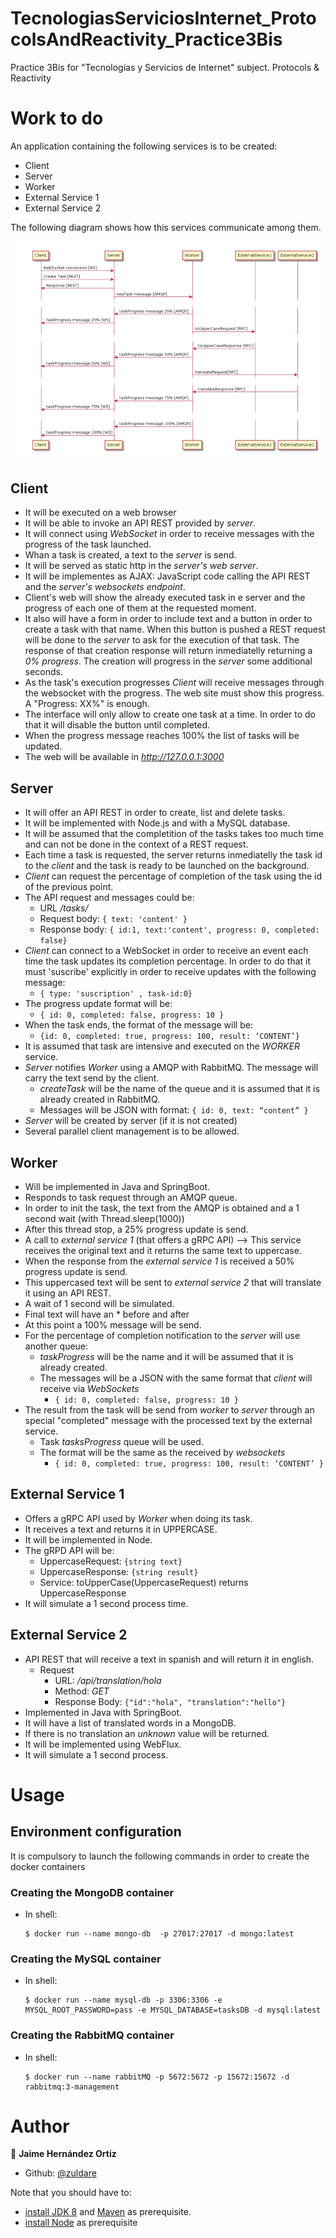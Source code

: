 # TecnologiasServiciosInternet_ProtocolsAndReactivity_Practice3Bis
Practice 3Bis for  "Tecnologías y Servicios de Internet" subject. Protocols &amp; Reactivity

# Work to do

An application containing the following services is to be created:
- Client
- Server
- Worker
- External Service 1
- External Service 2

The following diagram shows how this services communicate among them.

![img.png](serviceDiagram.png)

## Client
- It will be executed on a web browser
- It will be able to invoke an API REST provided by _server_.
- It will connect using _WebSocket_ in order to receive messages with the progress of the task launched.
- Whan a task is created, a text to the _server_ is send.
- It will be served as static http in the _server's web server_.
- It will be implementes as AJAX: JavaScript code calling the API REST and the _server's websockets endpoint_.
- Client's web will show the already executed task in e server and the progress of each one of them at the requested moment.
- It also will have a form in order to include text and a button in order to create a task with that name. When this button is pushed a REST request will be done to the _server_ to ask for the execution of that task. The response of that creation response will return inmediatelly returning a *0% progress*. The creation will progress in the _server_ some additional seconds.
- As the task's execution progresses _Client_ will receive messages through the websocket with the progress. The web site must show this progress. A "Progress: XX%" is enough.
- The interface will only allow to create one task at a time. In order to do that it will disable the button until completed.
- When the progress message reaches 100% the list of tasks will be updated.
- The web will be available in _http://127.0.0.1:3000_

## Server
- It will offer an API REST in order to create, list and delete tasks.
- It will be implemented with Node.js and with a MySQL database.
- It will be assumed that the completition of the tasks takes too much time and can not be done in the context of a REST request.
- Each time a task is requested, the server returns inmediatelly the task id to the _client_ and the task is ready to be launched on the background.
- _Client_ can request the percentage of completion of the task using the id of the previous point.
- The API request and messages could be:
  * URL */tasks/*
  * Request body: ```{ text: 'content' } ```
  * Response body: ```{ id:1, text:'content', progress: 0, completed: false}```
- _Client_ can connect to a WebSocket in order to receive an event each time the task updates its completion percentage. In order to do that it must 'suscribe' explicitly in order to receive updates with the following message: 
  * ```{ type: 'suscription' , task-id:0}```
- The progress update format will be:
  * ```{ id: 0, completed: false, progress: 10 }```
- When the task ends, the format of the message will be:
  * ```{id: 0, completed: true, progress: 100, result: ‘CONTENT’}```
- It is assumed that task are intensive and executed on the _WORKER_ service.
- _Server_ notifies _Worker_ using a AMQP with RabbitMQ. The message will carry the text send by the client.
  * *createTask* will be the name of the queue and it is assumed that it is already created in RabbitMQ.
  * Messages will be JSON with format: ```{ id: 0, text: “content” }```
- _Server_ will be created by server (if it is not created)
- Several parallel client management is to be allowed.

## Worker
- Will be implemented in Java and SpringBoot.
- Responds to task request through an AMQP queue.
- In order to init the task, the text from the AMQP is obtained and a 1 second wait (with Thread.sleep(1000))
- After this thread stop, a 25% progress update is send.
- A call to _external service 1_ (that offers a gRPC API) --> This service receives the original text and it returns the same text to uppercase.
- When the response from the _external service 1_ is received a 50% progress update is send.
- This uppercased text will be sent to _external service 2_ that will translate it using an API REST.
- A wait of 1 second will be simulated.
- Final text will have an * before and after
- At this point a 100% message will be send.
- For the percentage of completion notification to the _server_ will use another queue:
  * *taskProgress* will be the name and it will be assumed that it is already created.
  * The messages will be a JSON with the same format that _client_ will receive via _WebSockets_
     * ```{ id: 0, completed: false, progress: 10 }```
- The result from the task will be send from _worker_ to _server_ through an special "completed" message with the processed text by the external service.
     * Task *tasksProgress* queue will be used.
     * The format will be the same as the received by _websockets_
        * ```{ id: 0, completed: true, progress: 100, result: ‘CONTENT’ }```
  
## External Service 1
- Offers a gRPC API used by _Worker_ when doing its task.
- It receives a text and returns it in UPPERCASE.
- It will be implemented in Node.
- The gRPD API will be: 
  * UppercaseRequest: ```{string text}```
  * UppercaseResponse: ```{string result}```
  * Service: toUpperCase(UppercaseRequest) returns UppercaseResponse 
- It will simulate a 1 second process time.

## External Service 2
- API REST that will receive a text in spanish and will return it in english.
  * Request
    * URL: */api/translation/hola*
    * Method: *GET*
    * Response Body: ```{"id":"hola", "translation":"hello"}```
- Implemented in Java with SpringBoot.
- It will have a list of translated words in a MongoDB.
- If there is no translation an *unknown* value will be returned.
- It will be implemented using WebFlux.
- It will simulate a 1 second process.
# Usage

## Environment configuration
It is compulsory to launch the following commands in order to create the docker containers

### Creating the MongoDB container
- In shell:
    ```shell script
    $ docker run --name mongo-db  -p 27017:27017 -d mongo:latest
    ```
  
### Creating the MySQL container
- In shell:
    ```shell script
    $ docker run --name mysql-db -p 3306:3306 -e MYSQL_ROOT_PASSWORD=pass -e MYSQL_DATABASE=tasksDB -d mysql:latest
    ```
  
### Creating the RabbitMQ container
- In shell:
    ```shell script
    $ docker run --name rabbitMQ -p 5672:5672 -p 15672:15672 -d rabbitmq:3-management
    ```
  
# Author

👤 **Jaime Hernández Ortiz**

* Github: [@zuldare](https://github.com/zuldare)

Note that you should have to:
- [install JDK 8](https://www.oracle.com/java/technologies/javase/javase-jdk8-downloads.html) and [Maven](https://maven.apache.org/install.html) as prerequisite.
- [install Node](http://www.google.com) as prerequisite